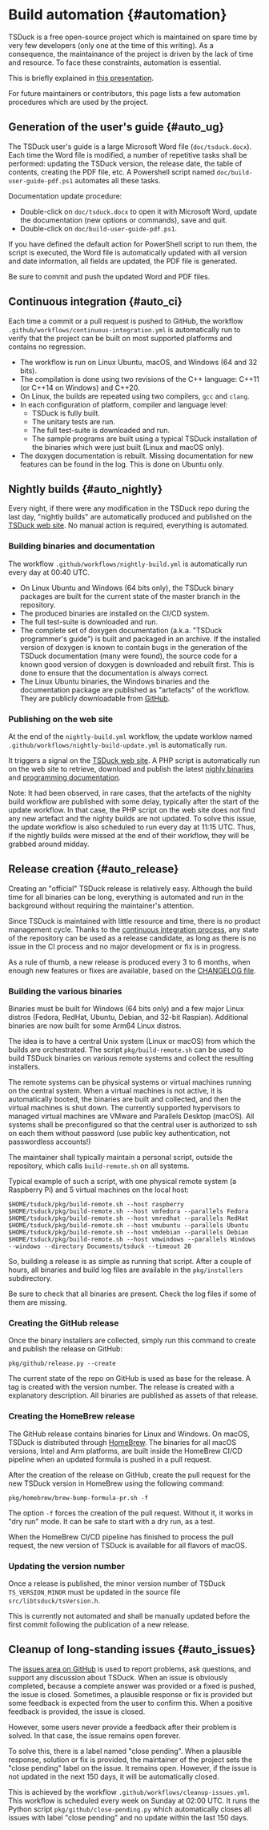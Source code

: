 # Build automation  {#automation}

TSDuck is a free open-source project which is maintained on spare time by
very few developers (only one at the time of this writing). As a consequence,
the maintainance of the project is driven by the lack of time and resource.
To face these constraints, automation is essential.

This is briefly explained in [this presentation](https://tsduck.io/download/docs/tsduck-project.pdf).

For future maintainers or contributors, this page lists a few automation
procedures which are used by the project.

## Generation of the user's guide  {#auto_ug}

The TSDuck user's guide is a large Microsoft Word file (`doc/tsduck.docx`).
Each time the Word file is modified, a number of repetitive tasks shall be
performed: updating the TSDuck version, the release date, the table of contents,
creating the PDF file, etc. A Powershell script named `doc/build-user-guide-pdf.ps1`
automates all these tasks.

Documentation update procedure:
- Double-click on `doc/tsduck.docx` to open it with Microsoft Word, update the
  documentation (new options or commands), save and quit.
- Double-click on `doc/build-user-guide-pdf.ps1`.

If you have defined the default action for PowerShell script to run them, the script
is executed, the Word file is automatically updated with all version and date information,
all fields are updated, the PDF file is generated.

Be sure to commit and push the updated Word and PDF files.

## Continuous integration  {#auto_ci}

Each time a commit or a pull request is pushed to GitHub, the workflow
`.github/workflows/continuous-integration.yml` is automatically run to
verify that the project can be built on most supported platforms and
contains no regression.

- The workflow is run on Linux Ubuntu, macOS, and Windows (64 and 32 bits).
- The compilation is done using two revisions of the C++ language: C++11
  (or C++14 on Windows) and C++20.
- On Linux, the builds are repeated using two compilers, `gcc` and `clang`.
- In each configuration of platform, compiler and language level:
  - TSDuck is fully built.
  - The unitary tests are run.
  - The full test-suite is downloaded and run.
  - The sample programs are built using a typical TSDuck installation of the
    binaries which were just built (Linux and macOS only).
- The doxygen documentation is rebuilt. Missing documentation for new features can be
  found in the log. This is done on Ubuntu only.

## Nightly builds  {#auto_nightly}

Every night, if there were any modification in the TSDuck repo during the last day,
"nightly builds" are automatically produced and published on the [TSDuck web site](https://tsduck.io/).
No manual action is required, everything is automated.

### Building binaries and documentation

The workflow `.github/workflows/nightly-build.yml` is automatically run every day at 00:40 UTC.

- On Linux Ubuntu and Windows (64 bits only), the TSDuck binary packages are built
  for the current state of the master branch in the repository.
- The produced binaries are installed on the CI/CD system.
- The full test-suite is downloaded and run.
- The complete set of doxygen documentation (a.k.a. "TSDuck programmer's guide")
  is built and packaged in an archive. If the installed version of doxygen is known
  to contain bugs in the generation of the TSDuck documentation (many were found),
  the source code for a known good version of doxygen is downloaded and rebuilt first.
  This is done to ensure that the documentation is always correct.
- The Linux Ubuntu binaries, the Windows binaries and the documentation package are
  published as "artefacts" of the workflow. They are publicly downloadable from
  [GitHub](https://github.com/tsduck/tsduck/actions/).

### Publishing on the web site

At the end of the `nightly-build.yml` workflow, the update worklow named
`.github/workflows/nightly-build-update.yml` is automatically run.

It triggers a signal on the [TSDuck web site](https://tsduck.io/). A PHP script
is automatically run on the web site to retrieve, download and publish the latest
[nighly binaries](https://tsduck.io/download/prerelease/) and
[programming documentation](https://tsduck.io/doxy/).

Note: It had been observed, in rare cases, that the artefacts of the nighlty build
workflow are published with some delay, typically after the start of the update
workflow. In that case, the PHP script on the web site does not find any new
artefact and the nighty builds are not updated. To solve this issue, the update
workflow is also scheduled to run every day at 11:15 UTC. Thus, if the nightly
builds were missed at the end of their workflow, they will be grabbed around midday.

## Release creation  {#auto_release}

Creating an "official" TSDuck release is relatively easy. Although the build
time for all binaries can be long, everything is automated and run in the
background without requiring the maintainer's attention.

Since TSDuck is maintained with little resource and time, there is no product
management cycle. Thanks to the [continuous integration process](#auto_ci),
any state of the repository can be used as a release candidate, as long as
there is no issue in the CI process and no major development or fix is in progress.

As a rule of thumb, a new release is produced every 3 to 6 months, when enough
new features or fixes are available, based on the
[CHANGELOG file](https://tsduck.io/download/changelog/).

### Building the various binaries

Binaries must be built for Windows (64 bits only) and a few major Linux distros
(Fedora, RedHat, Ubuntu, Debian, and 32-bit Raspian). Additional binaries are
now built for some Arm64 Linux distros.

The idea is to have a central Unix system (Linux or macOS) from which the builds
are orchestrated. The script `pkg/build-remote.sh` can be used to build
TSDuck binaries on various remote systems and collect the resulting installers.

The remote systems can be physical systems or virtual machines running on the
central system. When a virtual machines is not active, it is automatically
booted, the binaries are built and collected, and then the virtual machines is shut down.
The currently supported hypervisors to managed virtual machines are VMware
and Parallels Desktop (macOS). All systems shall be preconfigured so that
the central user is authorized to ssh on each them without password
(use public key authentication, not passwordless accounts!)

The maintainer shall typically maintain a personal script, outside the
repository, which calls `build-remote.sh` on all systems.

Typical example of such a script, with one physical remote system (a Raspberry Pi)
and 5 virtual machines on the local host:
~~~
$HOME/tsduck/pkg/build-remote.sh --host raspberry
$HOME/tsduck/pkg/build-remote.sh --host vmfedora --parallels Fedora
$HOME/tsduck/pkg/build-remote.sh --host vmredhat --parallels RedHat
$HOME/tsduck/pkg/build-remote.sh --host vmubuntu --parallels Ubuntu
$HOME/tsduck/pkg/build-remote.sh --host vmdebian --parallels Debian
$HOME/tsduck/pkg/build-remote.sh --host vmwindows --parallels Windows --windows --directory Documents/tsduck --timeout 20
~~~

So, building a release is as simple as running that script. After a couple
of hours, all binaries and build log files are available in the `pkg/installers`
subdirectory.

Be sure to check that all binaries are present. Check the log files if
some of them are missing.

### Creating the GitHub release

Once the binary installers are collected, simply run this command to
create and publish the release on GitHub:
~~~
pkg/github/release.py --create
~~~

The current state of the repo on GitHub is used as base for the release.
A tag is created with the version number. The release is created with
a explanatory description. All binaries are published as assets of that
release.

### Creating the HomeBrew release

The GitHub release contains binaries for Linux and Windows. On macOS,
TSDuck is distributed through [HomeBrew](https://brew.sh/). The binaries
for all macOS versions, Intel and Arm platforms, are built inside the
HomeBrew CI/CD pipeline when an updated formula is pushed in a pull
request.

After the creation of the release on GitHub, create the pull request
for the new TSDuck version in HomeBrew using the following command:
~~~
pkg/homebrew/brew-bump-formula-pr.sh -f
~~~

The option `-f` forces the creation of the pull request. Without it,
it works in "dry run" mode. It can be safe to start with a dry run,
as a test.

When the HomeBrew CI/CD pipeline has finished to process the pull
request, the new version of TSDuck is available for all flavors
of macOS.

### Updating the version number

Once a release is published, the minor version number of TSDuck
`TS_VERSION_MINOR` must be updated in the source file `src/libtsduck/tsVersion.h`.

This is currently not automated and shall be manually updated before
the first commit following the publication of a new release.

## Cleanup of long-standing issues  {#auto_issues}

The [issues area on GitHub](https://github.com/tsduck/tsduck/issues) is used to report problems,
ask questions, and support any discussion about TSDuck. When an issue is obviously
completed, because a complete answer was provided or a fixed is pushed, the issue is
closed. Sometimes, a plausible response or fix is provided but some feedback is expected
from the user to confirm this. When a positive feedback is provided, the issue is closed.

However, some users never provide a feedback after their problem is solved. In that case,
the issue remains open forever.

To solve this, there is a label named "close pending". When a plausible response, solution
or fix is provided, the maintainer of the project sets the "close pending" label on the
issue. It remains open. However, if the issue is not updated in the next 150 days, it will
be automatically closed.

This is achieved by the workflow `.github/workflows/cleanup-issues.yml`.
This workflow is scheduled every week on Sunday at 02:00 UTC. It runs the Python
script `pkg/github/close-pending.py` which automatically closes all issues
with label "close pending" and no update within the last 150 days.
